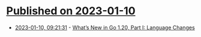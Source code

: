 # [Published on 2023-01-10](index.md)

* [2023-01-10, 09:21:31](https://news.ycombinator.com/item?id=34322314) - [What’s New in Go 1.20, Part I: Language Changes](https://blog.carlmjohnson.net/post/2023/golang-120-language-changes/)
